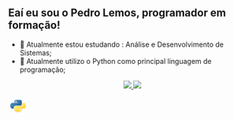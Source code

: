 ## Eaí eu sou o Pedro Lemos, programador em formação!

- 🧠 Atualmente estou estudando : Análise e Desenvolvimento de Sistemas;
- 👾 Atualmente utilizo o Python como principal linguagem de programação;
 
 <div align="center">
  <a href="https://github.com/pedrolemmos">
  <img height="180em" src="https://github-readme-stats.vercel.app/api?username=pedrolemmos&show_icons=true&theme=tokyonight&include_all_commits=true&count_private=true"/>
  <img height="180em" src="https://github-readme-stats.vercel.app/api/top-langs/?username=pedrolemmos&layout=compact&langs_count=7&theme=tokyonight"/>
</div>
  
  <div style="display: inline_block"><br>
  <img align="center" alt="Pedro-Python" height="30" width="40" src="https://raw.githubusercontent.com/devicons/devicon/master/icons/python/python-original.svg">
</div>
